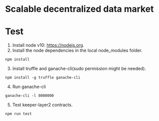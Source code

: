 # Scalable decentralized data market

# Test
1. Install node v10: https://nodejs.org.
2. Install the node dependencies in the local node_modules folder.

```
npm install
```
3. Install truffle and ganache-cli(sudo permission might be needed).
```
npm install -g truffle ganache-cli
```
4. Run ganache-cli
```
ganache-cli -l 8000000
```
5. Test keeper-layer2 contracts.
```
npm run test
```



